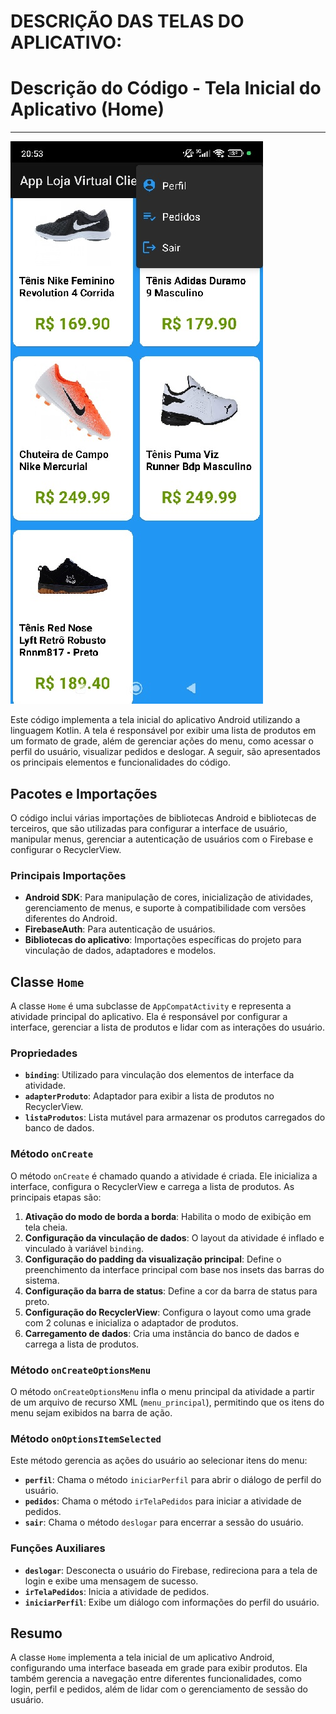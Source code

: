 # DESCRIÇÃO DAS TELAS DO APLICATIVO:

# Descrição do Código - Tela Inicial do Aplicativo (Home)


--------------------------------------------------------------------------------------------------------------------------------------------------------
![app/src/main/res/drawable/home2.jpg](app/src/main/res/drawable/home2.jpg)

Este código implementa a tela inicial do aplicativo Android utilizando a linguagem Kotlin. A tela é responsável por exibir uma lista de produtos em um formato de grade, além de gerenciar ações do menu, como acessar o perfil do usuário, visualizar pedidos e deslogar. A seguir, são apresentados os principais elementos e funcionalidades do código.

## Pacotes e Importações

O código inclui várias importações de bibliotecas Android e bibliotecas de terceiros, que são utilizadas para configurar a interface de usuário, manipular menus, gerenciar a autenticação de usuários com o Firebase e configurar o RecyclerView.

### Principais Importações
- **Android SDK**: Para manipulação de cores, inicialização de atividades, gerenciamento de menus, e suporte à compatibilidade com versões diferentes do Android.
- **FirebaseAuth**: Para autenticação de usuários.
- **Bibliotecas do aplicativo**: Importações específicas do projeto para vinculação de dados, adaptadores e modelos.

## Classe `Home`

A classe `Home` é uma subclasse de `AppCompatActivity` e representa a atividade principal do aplicativo. Ela é responsável por configurar a interface, gerenciar a lista de produtos e lidar com as interações do usuário.

### Propriedades
- **`binding`**: Utilizado para vinculação dos elementos de interface da atividade.
- **`adapterProduto`**: Adaptador para exibir a lista de produtos no RecyclerView.
- **`listaProdutos`**: Lista mutável para armazenar os produtos carregados do banco de dados.

### Método `onCreate`
O método `onCreate` é chamado quando a atividade é criada. Ele inicializa a interface, configura o RecyclerView e carrega a lista de produtos. As principais etapas são:
1. **Ativação do modo de borda a borda**: Habilita o modo de exibição em tela cheia.
2. **Configuração da vinculação de dados**: O layout da atividade é inflado e vinculado à variável `binding`.
3. **Configuração do padding da visualização principal**: Define o preenchimento da interface principal com base nos insets das barras do sistema.
4. **Configuração da barra de status**: Define a cor da barra de status para preto.
5. **Configuração do RecyclerView**: Configura o layout como uma grade com 2 colunas e inicializa o adaptador de produtos.
6. **Carregamento de dados**: Cria uma instância do banco de dados e carrega a lista de produtos.

### Método `onCreateOptionsMenu`
O método `onCreateOptionsMenu` infla o menu principal da atividade a partir de um arquivo de recurso XML (`menu_principal`), permitindo que os itens do menu sejam exibidos na barra de ação.

### Método `onOptionsItemSelected`
Este método gerencia as ações do usuário ao selecionar itens do menu:
- **`perfil`**: Chama o método `iniciarPerfil` para abrir o diálogo de perfil do usuário.
- **`pedidos`**: Chama o método `irTelaPedidos` para iniciar a atividade de pedidos.
- **`sair`**: Chama o método `deslogar` para encerrar a sessão do usuário.

### Funções Auxiliares
- **`deslogar`**: Desconecta o usuário do Firebase, redireciona para a tela de login e exibe uma mensagem de sucesso.
- **`irTelaPedidos`**: Inicia a atividade de pedidos.
- **`iniciarPerfil`**: Exibe um diálogo com informações do perfil do usuário.

## Resumo

A classe `Home` implementa a tela inicial de um aplicativo Android, configurando uma interface baseada em grade para exibir produtos. Ela também gerencia a navegação entre diferentes funcionalidades, como login, perfil e pedidos, além de lidar com o gerenciamento de sessão do usuário.
